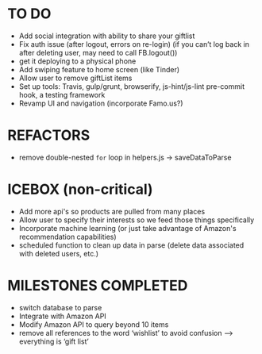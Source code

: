 # TO DO

- Add social integration with ability to share your giftlist
- Fix auth issue (after logout, errors on re-login) (if you can’t log back in after deleting user, may need to call FB.logout())
- get it deploying to a physical phone
- Add swiping feature to home screen (like Tinder)
- Allow user to remove giftList items
- Set up tools: Travis, gulp/grunt, browserify, js-hint/js-lint pre-commit hook, a testing framework
- Revamp UI and navigation (incorporate Famo.us?)



# REFACTORS

- remove double-nested `for` loop in helpers.js -> saveDataToParse



# ICEBOX (non-critical)

- Add more api's so products are pulled from many places
- Allow user to specify their interests so we feed those things specifically
- Incorporate machine learning (or just take advantage of Amazon's recommendation capabilities)
- scheduled function to clean up data in parse (delete data associated with deleted users, etc.)



# MILESTONES COMPLETED

- switch database to parse
- Integrate with Amazon API
- Modify Amazon API to query beyond 10 items
- remove all references to the word ‘wishlist’ to avoid confusion —> everything is ‘gift list’
